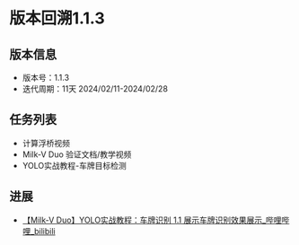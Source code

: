 # 版本回溯1.1.3

## 版本信息

- 版本号：1.1.3
- 迭代周期：11天 2024/02/11-2024/02/28

## 任务列表

- 计算浮桥视频 
- Milk-V Duo 验证文档/教学视频
- YOLO实战教程-车牌目标检测


## 进展

- [【Milk-V Duo】YOLO实战教程：车牌识别 1.1 展示车牌识别效果展示_哔哩哔哩_bilibili](https://www.bilibili.com/video/BV1uYAHerEbL/?spm_id_from=333.1387.homepage.video_card.click&vd_source=417238cd96b1b549d14bcb35a9da3cf0)